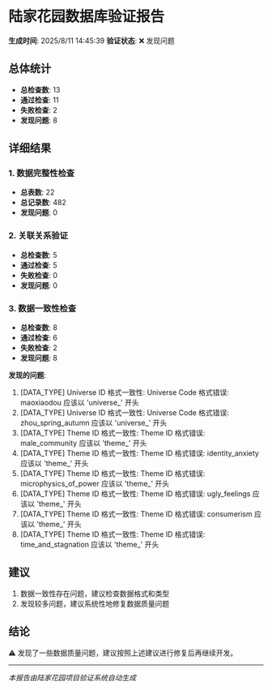 # 陆家花园数据库验证报告

**生成时间**: 2025/8/11 14:45:39
**验证状态**: ❌ 发现问题

## 总体统计

- **总检查数**: 13
- **通过检查**: 11
- **失败检查**: 2
- **发现问题**: 8

## 详细结果

### 1. 数据完整性检查

- **总表数**: 22
- **总记录数**: 482
- **发现问题**: 0

### 2. 关联关系验证

- **总检查数**: 5
- **通过检查**: 5
- **失败检查**: 0
- **发现问题**: 0

### 3. 数据一致性检查

- **总检查数**: 8
- **通过检查**: 6
- **失败检查**: 2
- **发现问题**: 8

**发现的问题**:
1. [DATA_TYPE] Universe ID 格式一致性: Universe Code 格式错误: maoxiaodou 应该以 'universe_' 开头
2. [DATA_TYPE] Universe ID 格式一致性: Universe Code 格式错误: zhou_spring_autumn 应该以 'universe_' 开头
3. [DATA_TYPE] Theme ID 格式一致性: Theme ID 格式错误: male_community 应该以 'theme_' 开头
4. [DATA_TYPE] Theme ID 格式一致性: Theme ID 格式错误: identity_anxiety 应该以 'theme_' 开头
5. [DATA_TYPE] Theme ID 格式一致性: Theme ID 格式错误: microphysics_of_power 应该以 'theme_' 开头
6. [DATA_TYPE] Theme ID 格式一致性: Theme ID 格式错误: ugly_feelings 应该以 'theme_' 开头
7. [DATA_TYPE] Theme ID 格式一致性: Theme ID 格式错误: consumerism 应该以 'theme_' 开头
8. [DATA_TYPE] Theme ID 格式一致性: Theme ID 格式错误: time_and_stagnation 应该以 'theme_' 开头

## 建议

1. 数据一致性存在问题，建议检查数据格式和类型
2. 发现较多问题，建议系统性地修复数据质量问题

## 结论

⚠️ 发现了一些数据质量问题，建议按照上述建议进行修复后再继续开发。

---
*本报告由陆家花园项目验证系统自动生成*

